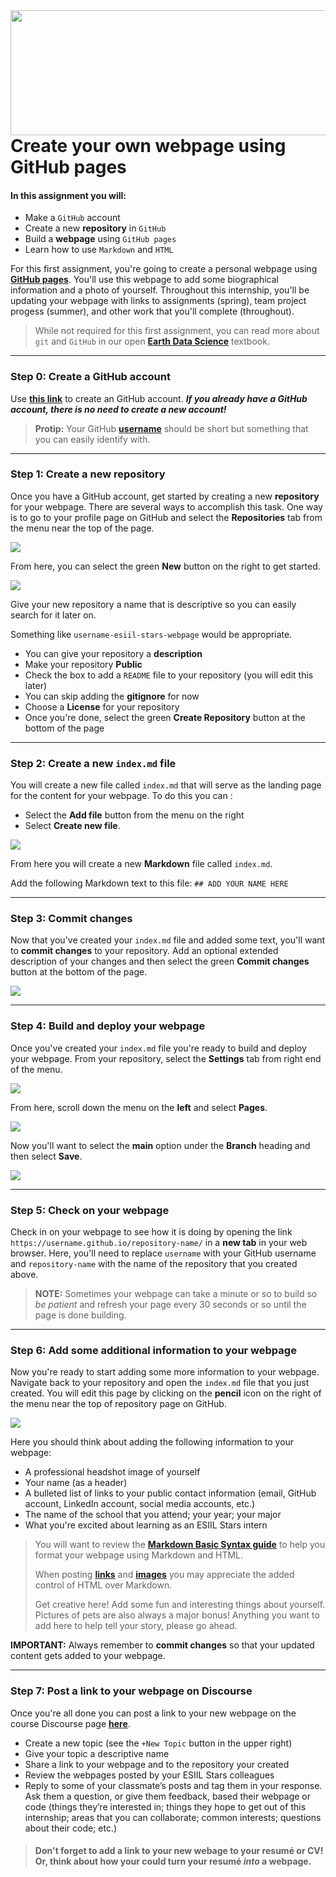 <img align="right" width="1000" height="200" src="https://raw.githubusercontent.com/cu-esiil-edu/esiil-stars-syllabus-2023/main/esiil-earthlab-cires-header.png">


# Create your own webpage using GitHub pages

#### In this assignment you will: 
* Make a `GitHub` account
* Create a new **repository** in `GitHub`
* Build a **webpage** using `GitHub pages`
* Learn how to use `Markdown` and `HTML`

For this first assignment, you're going to create a personal webpage using <a href="https://pages.github.com/" target="_blank">**GitHub pages**</a>. You'll use this webpage to add some biographical information and a photo of yourself. Throughout this internship, you'll be updating your webpage with links to assignments (spring), team project progess (summer), and other work that you'll complete (throughout). 

> While not required for this first assignment, you can read more about `git` and `GitHub` in our open <a href="https://www.earthdatascience.org/courses/intro-to-earth-data-science/git-github/" target="_blank">**Earth Data Science**</a> textbook. 

***

### Step 0: Create a GitHub account
Use <a href="https://github.com/signup?ref_cta=Sign+up&ref_loc=header+logged+out&ref_page=%2F&source=header-home" target="_blank">**this link**</a> to create an GitHub account. _**If you already have a GitHub account, there is no need to create a new account!**_

> **Protip:** Your GitHub <a href="https://happygitwithr.com/github-acct.html" target="_blank">**username**</a> should be short but something that you can easily identify with.

***

### Step 1: Create a new repository

Once you have a GitHub account, get started by creating a new **repository** for your webpage. There are several ways to accomplish this task. One way is to go to your profile page on GitHub and select the **Repositories** tab from the menu near the top of the page.

<img src="https://raw.githubusercontent.com/cu-esiil-edu/esiil-stars-student-webpages/main/images/repositories.png">

From here, you can select the green **New** button on the right to get started.

<img src="https://raw.githubusercontent.com/cu-esiil-edu/esiil-stars-student-webpages/main/images/new-repo.png">

Give your new repository a name that is descriptive so you can easily search for it later on. 

Something like `username-esiil-stars-webpage` would be appropriate.

* You can give your repository a **description**
* Make your repository **Public**
* Check the box to add a `README` file to your repository (you will edit this later)
* You can skip adding the **gitignore** for now
* Choose a **License** for your repository
* Once you're done, select the green **Create Repository** button at the bottom of the page

***

### Step 2: Create a new `index.md` file
You will create a new file called `index.md` that will serve as the landing page for the content for your webpage. To do this you can :
* Select the **Add file** button from the menu on the right
* Select **Create new file**. 

<img src="https://raw.githubusercontent.com/cu-esiil-edu/esiil-stars-student-webpages/main/images/create-new-file.png">

From here you will create a new **Markdown** file called `index.md`. 

Add the following Markdown text to this file:
`## ADD YOUR NAME HERE`

***

### Step 3: Commit changes
Now that you've created your `index.md` file and added some text, you'll want to **commit changes** to your repository. Add an optional extended description of your changes and then select the green **Commit changes** button at the bottom of the page.

<img src="https://raw.githubusercontent.com/cu-esiil-edu/esiil-stars-student-webpages/main/images/commit-changes.png">

***

### Step 4: Build and deploy your webpage
Once you've created your `index.md` file you're ready to build and deploy your webpage. From your repository, select the **Settings** tab from right end of the menu. 

<img src="https://raw.githubusercontent.com/cu-esiil-edu/esiil-stars-student-webpages/main/images/settings.png">

From here, scroll down the menu on the **left** and select **Pages**.

<img src="https://raw.githubusercontent.com/cu-esiil-edu/esiil-stars-student-webpages/main/images/pages.png">

Now you'll want to select the **main** option under the **Branch** heading and then select **Save**.

<img src="https://raw.githubusercontent.com/cu-esiil-edu/esiil-stars-student-webpages/main/images/select-branch-main.png">

***

### Step 5: Check on your webpage
Check in on your webpage to see how it is doing by opening the link `https://username.github.io/repository-name/` in a **new tab** in your web browser. Here, you'll need to replace `username` with your GitHub username and `repository-name` with the name of the repository that you created above.

> **NOTE:** Sometimes your webpage can take a minute or so to build so _be patient_ and refresh your page every 30 seconds or so until the page is done building.


***

### Step 6: Add some additional information to your webpage
Now you're ready to start adding some more information to your webpage. Navigate back to your repository and open the `index.md` file that you just created. You will edit this page by clicking on the **pencil** icon on the right of the menu near the top of repository page on GitHub. 

<img src="https://raw.githubusercontent.com/cu-esiil-edu/esiil-stars-student-webpages/main/images/edit-file.png">

Here you should think about adding the following information to your webpage:
* A professional headshot image of yourself
* Your name (as a header)
* A bulleted list of links to your public contact information (email, GitHub account, LinkedIn account, social media accounts, etc.)
* The name of the school that you attend; your year; your major
* What you're excited about learning as an ESIIL Stars intern


> You will want to review the <a href="https://www.markdownguide.org/basic-syntax/" target="_blank">**Markdown Basic Syntax guide**</a> to help you format your webpage using Markdown and HTML.
>
> When posting <a href="https://www.w3schools.com/html/html_links.asp" target="_blank">**links**</a> and <a href="https://www.w3schools.com/html/html_images.asp" target="_blank">**images**</a> you may appreciate the added control of HTML over Markdown. 
>
> Get creative here! Add some fun and interesting things about yourself. Pictures of pets are also always a major bonus! Anything you want to add here to help tell your story, please go ahead.


**IMPORTANT:** Always remember to **commit changes** so that your updated content gets added to your webpage.

***

### Step 7: Post a link to your webpage on Discourse
Once you're all done you can post a link to your new webpage on the course Discourse page <a href="https://earthlab.earthdatascience.org/c/esiil-stars/esiil-stars-student-webpages/25" target="_blank">**here**</a>.
* Create a new topic (see the `+New Topic` button in the upper right)
* Give your topic a descriptive name
* Share a link to your webpage and to the repository your created
* Review the webpages posted by your ESIIL Stars colleagues
* Reply to some of your classmate’s posts and tag them in your response. Ask them a question, or give them feedback, based their webpage or code (things they’re interested in; things they hope to get out of this internship; areas that you can collaborate; common interests; questions about their code; etc.)

> #### Don't forget to add a link to your new webage to your resumé or CV! Or, think about how your could turn your resumé _**into**_ a webpage.
